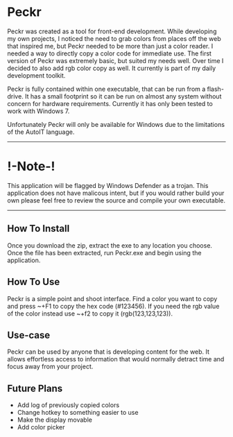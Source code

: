 # Peckr

Peckr was created as a tool for front-end development.  While developing my own projects, I noticed the need to grab colors from places off the web that inspired me, but Peckr needed to be more than just a color reader.  I needed a way to directly copy a color code for immediate use.  The first version of Peckr was extremely basic, but suited my needs well.  Over time I decided to also add rgb color copy as well.  It currently is part of my daily development toolkit.

Peckr is fully contained within one executable, that can be run from a flash-drive.  It has a small footprint so it can be run on almost any system without concern for hardware requirements.  Currently it has only been tested to work with Windows 7.

Unfortunately Peckr will only be available for Windows due to the limitations of the AutoIT language.

---

# !-Note-!
This application will be flagged by Windows Defender as a trojan.  This application does not have malicous intent, but if you would rather build your own please feel free to review the source and compile your own executable.

---

## How To Install

Once you download the zip, extract the exe to any location you choose.  Once the file has been extracted, run Peckr.exe and begin using the application.

## How To Use

Peckr is a simple point and shoot interface.  Find a color you want to copy and press ~+F1 to copy the hex code (#123456).  If you need the rgb value of the color instead use ~+f2 to copy it (rgb(123,123,123)).

## Use-case

Peckr can be used by anyone that is developing content for the web.  It allows effortless access to information that would normally detract time and focus away from your project.

## Future Plans
- Add log of previously copied colors
- Change hotkey to something easier to use
- Make the display movable
- Add color picker

